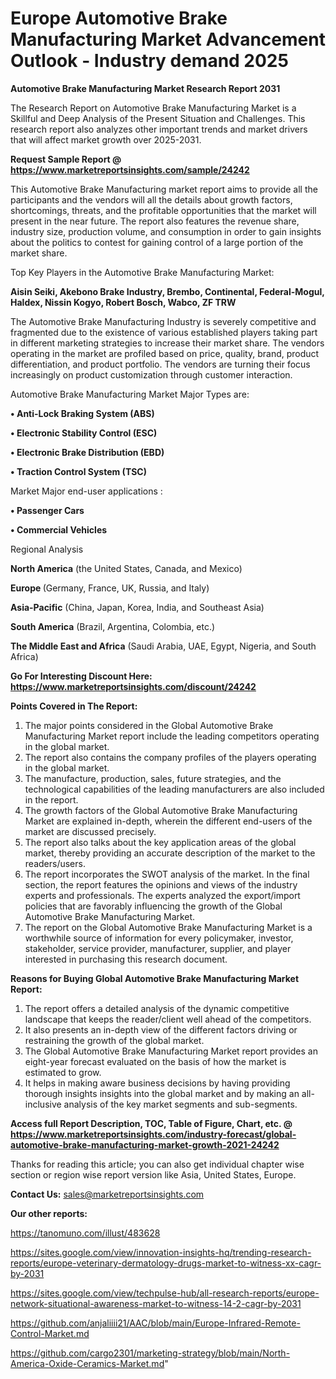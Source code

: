 # Europe Automotive Brake Manufacturing Market Advancement Outlook - Industry demand 2025

<strong>Automotive Brake Manufacturing Market Research Report 2031</strong>

The Research Report on Automotive Brake Manufacturing Market is a Skillful and Deep Analysis of the Present Situation and Challenges. This research report also analyzes other important trends and market drivers that will affect market growth over 2025-2031.

<strong>Request Sample Report @ <a href=https://www.marketreportsinsights.com/sample/24242>https://www.marketreportsinsights.com/sample/24242</a></strong>

This Automotive Brake Manufacturing market report aims to provide all the participants and the vendors will all the details about growth factors, shortcomings, threats, and the profitable opportunities that the market will present in the near future. The report also features the revenue share, industry size, production volume, and consumption in order to gain insights about the politics to contest for gaining control of a large portion of the market share.

Top Key Players in the Automotive Brake Manufacturing Market:

<strong>Aisin Seiki, Akebono Brake Industry, Brembo, Continental, Federal-Mogul, Haldex, Nissin Kogyo, Robert Bosch, Wabco, ZF TRW</strong>

The Automotive Brake Manufacturing Industry is severely competitive and fragmented due to the existence of various established players taking part in different marketing strategies to increase their market share. The vendors operating in the market are profiled based on price, quality, brand, product differentiation, and product portfolio. The vendors are turning their focus increasingly on product customization through customer interaction.

Automotive Brake Manufacturing Market Major Types are:

<strong>• Anti-Lock Braking System (ABS)

• Electronic Stability Control (ESC)

• Electronic Brake Distribution (EBD)

• Traction Control System (TSC)</strong>

Market Major end-user applications :

<strong>• Passenger Cars

• Commercial Vehicles</strong>

Regional Analysis

</u><strong><b>North America</b></strong> (the United States, Canada, and Mexico)

<strong><b>Europe </b></strong>(Germany, France, UK, Russia, and Italy)

<strong><b>Asia-Pacific</b></strong> (China, Japan, Korea, India, and Southeast Asia)

<strong><b>South America</b></strong> (Brazil, Argentina, Colombia, etc.)

<strong><b>The Middle East and Africa</b></strong> (Saudi Arabia, UAE, Egypt, Nigeria, and South Africa)

<strong>Go For Interesting Discount Here: <a href=https://www.marketreportsinsights.com/discount/24242>https://www.marketreportsinsights.com/discount/24242</a></strong>

<strong>Points Covered in The Report:</strong>
<ol>
  <li>The major points considered in the Global Automotive Brake Manufacturing Market report include the leading competitors operating in the global market.</li>
  <li>The report also contains the company profiles of the players operating in the global market.</li>
  <li>The manufacture, production, sales, future strategies, and the technological capabilities of the leading manufacturers are also included in the report.</li>
  <li>The growth factors of the Global Automotive Brake Manufacturing Market are explained in-depth, wherein the different end-users of the market are discussed precisely.</li>
  <li>The report also talks about the key application areas of the global market, thereby providing an accurate description of the market to the readers/users.</li>
  <li>The report incorporates the SWOT analysis of the market. In the final section, the report features the opinions and views of the industry experts and professionals. The experts analyzed the export/import policies that are favorably influencing the growth of the Global Automotive Brake Manufacturing Market.</li>
  <li>The report on the Global Automotive Brake Manufacturing Market is a worthwhile source of information for every policymaker, investor, stakeholder, service provider, manufacturer, supplier, and player interested in purchasing this research document.</li>
</ol>
<strong>Reasons for Buying Global Automotive Brake Manufacturing Market Report:</strong>

<ol>
  <li>The report offers a detailed analysis of the dynamic competitive landscape that keeps the reader/client well ahead of the competitors.</li>
  <li>It also presents an in-depth view of the different factors driving or restraining the growth of the global market.</li>
  <li>The Global Automotive Brake Manufacturing Market report provides an eight-year forecast evaluated on the basis of how the market is estimated to grow.</li>
  <li>It helps in making aware business decisions by having providing thorough insights insights into the global market and by making an all-inclusive analysis of the key market segments and sub-segments.</li>
</ol>
<strong>Access full Report Description, TOC, Table of Figure, Chart, etc. @ <a href=https://www.marketreportsinsights.com/industry-forecast/global-automotive-brake-manufacturing-market-growth-2021-24242>https://www.marketreportsinsights.com/industry-forecast/global-automotive-brake-manufacturing-market-growth-2021-24242</a></strong>


Thanks for reading this article; you can also get individual chapter wise section or region wise report version like Asia, United States, Europe.

<strong>Contact Us:</strong>
sales@marketreportsinsights.com

<strong>Our other reports:</strong>

<a href=https://tanomuno.com/illust/483628>https://tanomuno.com/illust/483628</a>

<a href=https://sites.google.com/view/innovation-insights-hq/trending-research-reports/europe-veterinary-dermatology-drugs-market-to-witness-xx-cagr-by-2031>https://sites.google.com/view/innovation-insights-hq/trending-research-reports/europe-veterinary-dermatology-drugs-market-to-witness-xx-cagr-by-2031</a>

<a href=https://sites.google.com/view/techpulse-hub/all-research-reports/europe-network-situational-awareness-market-to-witness-14-2-cagr-by-2031>https://sites.google.com/view/techpulse-hub/all-research-reports/europe-network-situational-awareness-market-to-witness-14-2-cagr-by-2031</a>

<a href=https://github.com/anjaliiii21/AAC/blob/main/Europe-Infrared-Remote-Control-Market.md>https://github.com/anjaliiii21/AAC/blob/main/Europe-Infrared-Remote-Control-Market.md</a>

<a href=https://github.com/cargo2301/marketing-strategy/blob/main/North-America-Oxide-Ceramics-Market.md>https://github.com/cargo2301/marketing-strategy/blob/main/North-America-Oxide-Ceramics-Market.md</a>"
